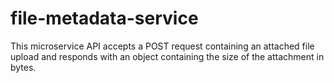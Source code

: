 # file-metadata-service

This microservice API accepts a POST request containing an attached file upload and responds with an object containing the size of the attachment in bytes.